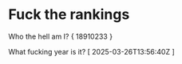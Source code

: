 # Fuck the rankings

Who the hell am I?
{ 18910233 }

What fucking year is it?
[ 2025-03-26T13:56:40Z ]
